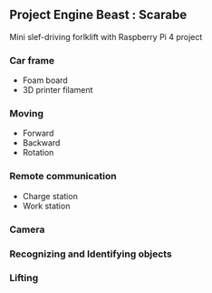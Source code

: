 ## Project Engine Beast : Scarabe
Mini slef-driving forlklift with Raspberry Pi 4 project

### Car frame
- Foam board
- 3D printer filament

### Moving
- Forward
- Backward
- Rotation

### Remote communication
- Charge station
- Work station

### Camera

### Recognizing and Identifying objects

### Lifting
